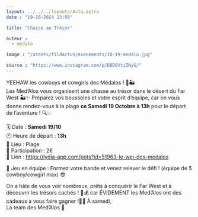 ```yaml
---
layout: ../../../layouts/Actu.astro
date : "19-10-2024 23:00"

title: "Chasse au Trésor"

auteur :
  - medalo

image : "/assets/fildactus/evenements/10-19-medalo.jpg"

source : "https://www.instagram.com/p/DBD0VtiINyG/"
---
```


YEEHAW les cowboys et cowgirls des Médalos ! 🌵🏜️  
Les Med’Alos vous organisent une chasse au trésor dans le désert du Far West 🏜️✨ Préparez vos boussoles et votre esprit d’équipe, car on vous donne rendez-vous à la plage __ce Samedi 19 Octobre à 13h__ pour le départ de l’aventure ! 🔍💥

🗓️ Date : __Samedi 19/10__  
🕐 Heure de départ : __13h__  
📍 Lieu : Plage  
💸 Participation : 2€  
🔗 Lien : https://lydia-app.com/pots?id=51963-le-wei-des-medalos

👥 Jeu en équipe : Formez votre bande et venez relever le défi ! (équipe de 5 cowboy/cowgirl max) 😎

On a hâte de vous voir nombreux, prêts à conquérir le Far West et à découvrir les trésors cachés ! 🤠💰 car ÉVIDEMENT les Med’Alos ont des cadeaux à vous faire gagner !🤫🤝
À samedi,  
La team des Med’Alos 🤩